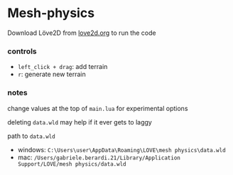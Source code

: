 # Mesh-physics
  Download Löve2D from [love2d.org](https://love2d.org) to run the code
### controls
- ``left_click + drag``: add terrain
- ``r``: generate new terrain

### notes
change values at the top of ``main.lua`` for experimental options

deleting ``data.wld`` may help if it ever gets to laggy

path to ``data.wld``
- windows: ``C:\Users\user\AppData\Roaming\LOVE\mesh physics\data.wld``
- mac: ``/Users/gabriele.berardi.21/Library/Application Support/LOVE/mesh physics/data.wld``
